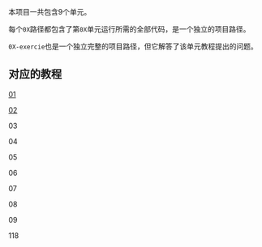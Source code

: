 本项目一共包含9个单元。

每个`0X`路径都包含了第`0X`单元运行所需的全部代码，是一个独立的项目路径。

`0X-exercie`也是一个独立完整的项目路径，但它解答了该单元教程提出的问题。

## 对应的教程

[01](https://blog.csdn.net/weixin_40064300/article/details/129439577)

[02](https://blog.csdn.net/weixin_40064300/article/details/129462848)

03

04

05

06

07

08

09

118
